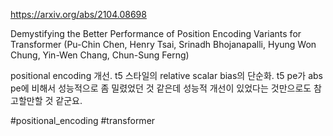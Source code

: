 https://arxiv.org/abs/2104.08698

Demystifying the Better Performance of Position Encoding Variants for
  Transformer (Pu-Chin Chen, Henry Tsai, Srinadh Bhojanapalli, Hyung Won Chung, Yin-Wen Chang, Chun-Sung Ferng)

positional encoding 개선. t5 스타일의 relative scalar bias의 단순화. t5 pe가 abs pe에 비해서 성능적으로 좀 밀렸었던 것 같은데 성능적 개선이 있었다는 것만으로도 참고할만할 것 같군요.

#positional_encoding #transformer 